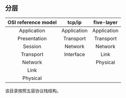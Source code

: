 ## 分层

|OSI reference model| tcp/ip  | five-layer |
|:-:|:-:|:-:|
|Application|Application|Application|
|Presentation|Transport|Transport|
|Session|Network|Network|
|Transport|Interface|Link|
|Network||Physical|
|Link|||
|Physical|||

该目录按照五层协议栈结构。